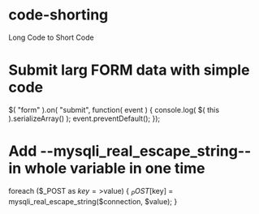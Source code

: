 # code-shorting
Long Code to Short Code

# Submit larg FORM data with simple code
$( "form" ).on( "submit", function( event ) {
  console.log( $( this ).serializeArray() );
  event.preventDefault();
});

# Add --mysqli_real_escape_string-- in whole variable in one time
foreach ($_POST as $key=>$value) { $_POST[$key] = mysqli_real_escape_string($connection, $value); }
